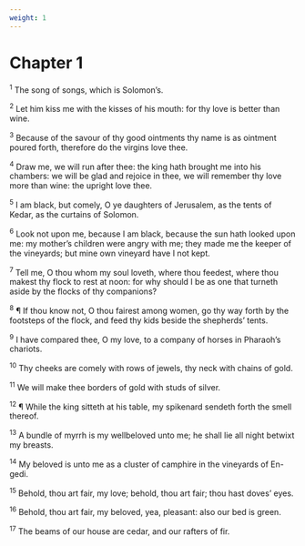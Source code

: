 ```yaml
---
weight: 1
---
```


# Chapter 1

<sup>1</sup> The song of songs, which is Solomon’s. 

<sup>2</sup> Let him kiss me with the kisses of his mouth: for thy love is better than wine. 

<sup>3</sup> Because of the savour of thy good ointments thy name is as ointment poured forth, therefore do the virgins love thee. 

<sup>4</sup> Draw me, we will run after thee: the king hath brought me into his chambers: we will be glad and rejoice in thee, we will remember thy love more than wine: the upright love thee. 

<sup>5</sup> I am black, but comely, O ye daughters of Jerusalem, as the tents of Kedar, as the curtains of Solomon. 

<sup>6</sup> Look not upon me, because I am black, because the sun hath looked upon me: my mother’s children were angry with me; they made me the keeper of the vineyards; but mine own vineyard have I not kept. 

<sup>7</sup> Tell me, O thou whom my soul loveth, where thou feedest, where thou makest thy flock to rest at noon: for why should I be as one that turneth aside by the flocks of thy companions? 

<sup>8</sup> ¶ If thou know not, O thou fairest among women, go thy way forth by the footsteps of the flock, and feed thy kids beside the shepherds’ tents. 

<sup>9</sup> I have compared thee, O my love, to a company of horses in Pharaoh’s chariots. 

<sup>10</sup> Thy cheeks are comely with rows of jewels, thy neck with chains of gold. 

<sup>11</sup> We will make thee borders of gold with studs of silver. 

<sup>12</sup> ¶ While the king sitteth at his table, my spikenard sendeth forth the smell thereof. 

<sup>13</sup> A bundle of myrrh is my wellbeloved unto me; he shall lie all night betwixt my breasts. 

<sup>14</sup> My beloved is unto me as a cluster of camphire in the vineyards of En-gedi. 

<sup>15</sup> Behold, thou art fair, my love; behold, thou art fair; thou hast doves’ eyes. 

<sup>16</sup> Behold, thou art fair, my beloved, yea, pleasant: also our bed is green. 

<sup>17</sup> The beams of our house are cedar, and our rafters of fir. 


